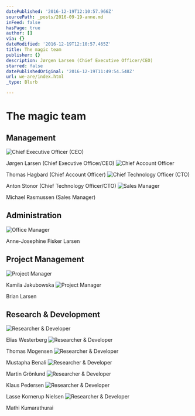 ```yaml
---
datePublished: '2016-12-19T12:10:57.966Z'
sourcePath: _posts/2016-09-19-anne.md
inFeed: false
hasPage: true
author: []
via: {}
dateModified: '2016-12-19T12:10:57.465Z'
title: The magic team
publisher: {}
description: Jørgen Larsen (Chief Executive Officer/CEO)
starred: false
datePublishedOriginal: '2016-12-19T11:49:54.548Z'
url: we-are/index.html
_type: Blurb

---
```

# The magic team

## Management
![Chief Executive Officer (CEO)](https://the-grid-user-content.s3-us-west-2.amazonaws.com/ec52a447-bd11-425c-aa4e-4621affda2b3.jpg)

Jørgen Larsen (Chief Executive Officer/CEO)
![Chief Account Officer](https://the-grid-user-content.s3-us-west-2.amazonaws.com/b8ceab65-40ca-44e2-97bb-2624de44c1db.jpg)

Thomas Hagbard (Chief Account Officer)
![Chief Technology Officer (CTO)](https://the-grid-user-content.s3-us-west-2.amazonaws.com/eca79d59-639b-4fcc-b053-44ed48da7ba4.jpg)

Anton Stonor (Chief Technology Officer/CTO)
![Sales Manager](https://the-grid-user-content.s3-us-west-2.amazonaws.com/75570f75-53d5-47b0-86fe-75d31c3d68b7.jpg)

Michael Rasmussen (Sales Manager)

## Administration
![Office Manager](https://the-grid-user-content.s3-us-west-2.amazonaws.com/57924e33-ccac-4e2c-9fad-25e05316dda3.jpg)

Anne-Josephine Fisker Larsen

## Project Management
![Project Manager](https://the-grid-user-content.s3-us-west-2.amazonaws.com/5de97f9f-90df-496a-93f8-42cde1ac9c3e.jpg)

Kamila Jakubowska
![Project Manager](https://the-grid-user-content.s3-us-west-2.amazonaws.com/05e84550-f846-42d8-8348-ce0375d6c74c.jpg)

Brian Larsen

## Research & Development
![Researcher & Developer](https://the-grid-user-content.s3-us-west-2.amazonaws.com/f4ec6322-eed3-4d4f-8f18-3002806bc512.jpg)

Elias Westerberg
![Researcher & Developer](https://the-grid-user-content.s3-us-west-2.amazonaws.com/54ee4b18-f658-48ad-86d9-88d73485226c.jpg)

Thomas Mogensen
![Researcher & Developer](https://the-grid-user-content.s3-us-west-2.amazonaws.com/cd8f12aa-1210-47a3-93cd-7b28423b2405.jpg)

Mustapha Benali
![Researcher & Developer](https://the-grid-user-content.s3-us-west-2.amazonaws.com/0782ac4a-aa07-4c91-a27d-cd25c975f58a.jpg)

Martin Grönlund
![Researcher & Developer](https://the-grid-user-content.s3-us-west-2.amazonaws.com/2c539012-3072-4c82-a321-aafd0a148812.jpg)

Klaus Pedersen
![Researcher & Developer](https://the-grid-user-content.s3-us-west-2.amazonaws.com/6934433c-17da-4442-a2e2-0ae8c9b9bdda.jpg)

Lasse Kornerup Nielsen
![Researcher & Developer](https://the-grid-user-content.s3-us-west-2.amazonaws.com/8c33d91f-c243-4f86-8ef6-ab02883405b7.jpg)

Mathi Kumarathurai
